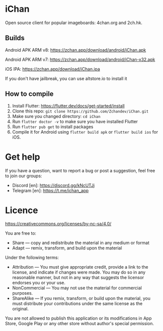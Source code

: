 # iChan

Open source client for popular imageboards: 4chan.org and 2ch.hk.

## Builds

Android APK ARM v8: 
https://zchan.app/download/android/iChan.apk

Android APK ARM v7: 
https://zchan.app/download/android/iChan-x32.apk

iOS IPA:
https://zchan.app/download/iChan.ipa

If you don't have jailbreak, you can use altstore.io to install it

## How to compile

1. Install Flutter: https://flutter.dev/docs/get-started/install
2. Clone this repo: `git clone https://github.com/Zchandev/iChan.git`
3. Make sure you changed directory: `cd iChan`
4. Run `flutter doctor -v` to make sure you have installed Flutter
5. Run `flutter pub get` to install packages
6. Compile it for Android using `flutter build apk` or `flutter build ios` for iOS.

# Get help

If you have a question, want to report a bug or post a suggestion, feel free to join our groups:
- Discord [en]: https://discord.gg/kNcUTJj
- Telegram [en]: https://t.me/ichan_app

# Licence

https://creativecommons.org/licenses/by-nc-sa/4.0/

You are free to:
- Share — copy and redistribute the material in any medium or format
- Adapt — remix, transform, and build upon the material

Under the following terms:
- Attribution — You must give appropriate credit, provide a link to the license, and indicate if changes were made. You may do so in any reasonable manner, but not in any way that suggests the licensor endorses you or your use.
- NonCommercial — You may not use the material for commercial purposes.
- ShareAlike — If you remix, transform, or build upon the material, you must distribute your contributions under the same license as the original.

You are not allowed to publish this application or its modifications in App Store, Google Play or any other store without author's special permission.